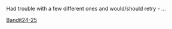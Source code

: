 Had trouble with a few different ones and would/should retry - ...

[Bandit24-25](http://overthewire.org/wargames/bandit/bandit25.html)
